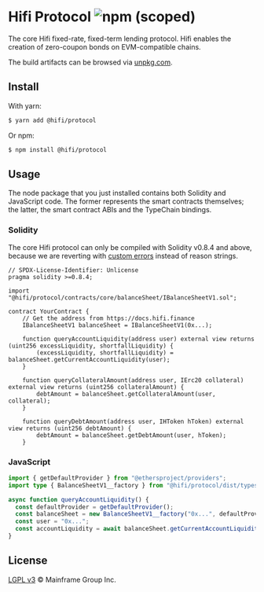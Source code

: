 # Hifi Protocol ![npm (scoped)](https://img.shields.io/npm/v/@hifi/protocol)

The core Hifi fixed-rate, fixed-term lending protocol. Hifi enables the creation of zero-coupon bonds on EVM-compatible chains.

The build artifacts can be browsed via [unpkg.com](https://unpkg.com/browse/@hifi/protocol@latest/).

## Install

With yarn:

```bash
$ yarn add @hifi/protocol
```

Or npm:

```bash
$ npm install @hifi/protocol
```

## Usage

The node package that you just installed contains both Solidity and JavaScript code. The former represents the smart contracts
themselves; the latter, the smart contract ABIs and the TypeChain bindings.

### Solidity

The core Hifi protocol can only be compiled with Solidity v0.8.4 and above, because we are reverting with [custom
errors](https://blog.soliditylang.org/2021/04/21/custom-errors/) instead of reason strings.

```solidity
// SPDX-License-Identifier: Unlicense
pragma solidity >=0.8.4;

import "@hifi/protocol/contracts/core/balanceSheet/IBalanceSheetV1.sol";

contract YourContract {
    // Get the address from https://docs.hifi.finance
    IBalanceSheetV1 balanceSheet = IBalanceSheetV1(0x...);

    function queryAccountLiquidity(address user) external view returns (uint256 excessLiquidity, shortfallLiquidity) {
        (excessLiquidity, shortfallLiquidity) = balanceSheet.getCurrentAccountLiquidity(user);
    }

    function queryCollateralAmount(address user, IErc20 collateral) external view returns (uint256 collateralAmount) {
        debtAmount = balanceSheet.getCollateralAmount(user, collateral);
    }

    function queryDebtAmount(address user, IHToken hToken) external view returns (uint256 debtAmount) {
        debtAmount = balanceSheet.getDebtAmount(user, hToken);
    }
```

### JavaScript

```ts
import { getDefaultProvider } from "@ethersproject/providers";
import type { BalanceSheetV1__factory } from "@hifi/protocol/dist/types/factories/BalanceSheet__factory";

async function queryAccountLiquidity() {
  const defaultProvider = getDefaultProvider();
  const balanceSheet = new BalanceSheetV1__factory("0x...", defaultProvider); // Get the address from https://docs.hifi.finance
  const user = "0x...";
  const accountLiquidity = await balanceSheet.getCurrentAccountLiquidity(user);
}
```

## License

[LGPL v3](./LICENSE.md) © Mainframe Group Inc.
